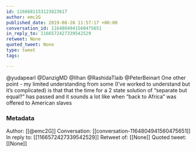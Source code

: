 ```yaml
---
id: 1166681153123823617
author: emc2G
published_date: 2019-08-28 11:57:17 +00:00
conversation_id: 1164804941560475651
in_reply_to: 1166572427339542529
retweet: None
quoted_tweet: None
type: tweet
tags:

---
```


@yudapearl @DanzigMD @Ilhan @RashidaTlaib @PeterBeinart One other point - my limited understanding from some (I’ve worked to understand but it’s complicated) is that that the time for a 2 state solution of “separate but equal?” has passed and it sounds a lot like when “back to Africa” was offered to American slaves

### Metadata

Author: [[@emc2G]]
Conversation: [[conversation-1164804941560475651]]
In reply to: [[1166572427339542529]]
Retweet of: [[None]]
Quoted tweet: [[None]]
